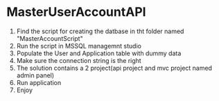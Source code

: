 # MasterUserAccountAPI
1. Find the script for creating the datbase in tht folder named "MasterAccountScript"
2. Run the script in MSSQL managemnt studio
3. Populate the User and Application table with dummy data
4. Make sure the connection string is the right
5. The solution contains a 2 project(api project and mvc project named admin panel)
6. Run application
7. Enjoy
